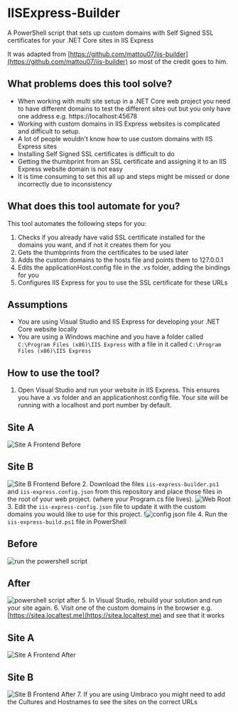 # IISExpress-Builder

A PowerShell script that sets up custom domains with Self Signed SSL certificates for your .NET Core sites in IIS Express

It was adapted from [https://github.com/mattou07/iis-builder](https://github.com/mattou07/iis-builder) so most of the credit goes to him.

## What problems does this tool solve?

- When working with multi site setup in a .NET Core web project you need to have different domains to test the different sites out but you only have one address e.g. https://localhost:45678
- Working with custom domains in IIS Express websites is complicated and difficult to setup.
- A lot of people wouldn't know how to use custom domains with IIS Express sites
- Installing Self Signed SSL certificates is difficult to do
- Getting the thumbprint from an SSL certificate and assigning it to an IIS Express website domain is not easy
- It is time consuming to set this all up and steps might be missed or done incorrectly due to inconsistency

## What does this tool automate for you?

This tool automates the following steps for you:

1. Checks if you already have valid SSL certificate installed for the domains you want, and if not it creates them for you
2. Gets the thumbprints from the certificates to be used later
3. Adds the custom domains to the hosts file and points them to 127.0.0.1
4. Edits the applicationHost.config file in the .vs folder, adding the bindings for you
5. Configures IIS Express for you to use the SSL certificate for these URLs

## Assumptions

- You are using Visual Studio and IIS Express for developing your .NET Core website locally
- You are using a Windows machine and you have a folder called `C:\Program Files (x86)\IIS Express` with a file in it called `C:\Program Files (x86)\IIS Express`

## How to use the tool?

1. Open Visual Studio and run your website in IIS Express. This ensures you have a .vs folder and an applicationhost.config file.
Your site will be running with a localhost and port number by default.
## Site A
![Site A Frontend Before](/images/site-a-frontend-before.png)
## Site B
![Site B Frontend Before](/images/site-a-frontend-before.png)
2. Download the files `iis-express-builder.ps1` and `iis-express.config.json` from this repository and place those files in the root of your web project. (where your Program.cs file lives).
![Web Root](/images/web-root.png)
3. Edit the `iis-express-config.json` file to update it with the custom domains you would like to use for this project.
!![config json file](/images/config-json.png)
4. Run the `iis-express-build.ps1` file in PowerShell
## Before
![run the powershell script](/images/command-prompt-before.png)
## After
![powershell script after](/images/command-prompt-finished.png)
5. In Visual Studio, rebuild your solution and run your site again.
6. Visit one of the custom domains in the browser e.g. [https://sitea.localtest.me](https://sitea.localtest.me) and see that it works
## Site A
![Site A Frontend After](/images/site-a-frontend-after.png)
## Site B
![Site B Frontend After](/images/site-b-frontend-after.png)
7. If you are using Umbraco you might need to add the Cultures and Hostnames to see the sites on the correct URLs

